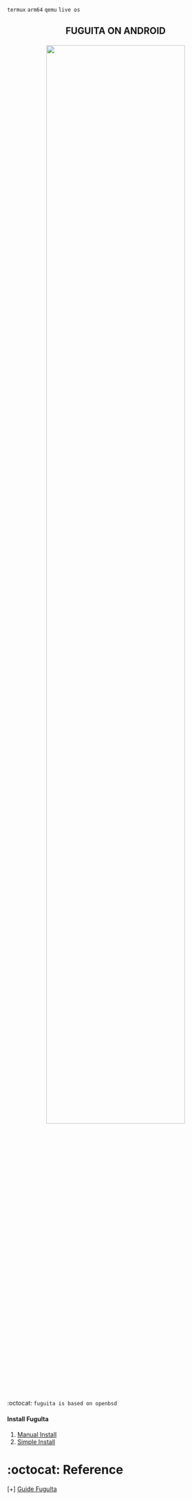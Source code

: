 `termux` `arm64` `qemu` `live os`
<h2><p align="center">FUGUITA ON ANDROID</p></h2>

<p align="center">
<img width="80%" src="https://encrypted-tbn0.gstatic.com/images?q=tbn:ANd9GcT0EPbpJPJHm5gixgspjcNs7vqh_acaRQgQbQ&usqp=CAU"></p>

:octocat: `fuguita is based on openbsd`
#### Install Fugulta
1. [Manual Install](#)
2. [Simple Install](#)



:octocat: Reference
=====================
[+] [Guide Fugulta](https://fuguita.org/?FuguIta/StartGuide)
